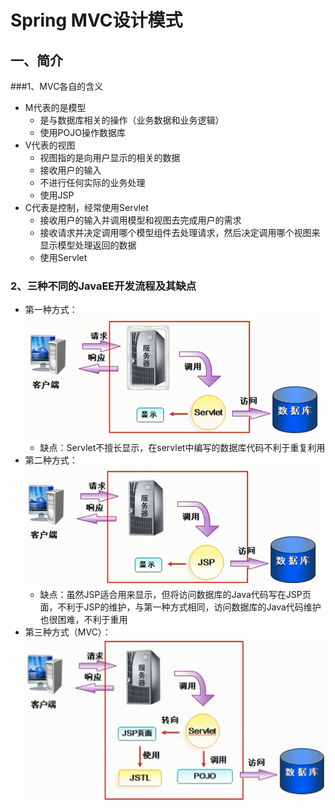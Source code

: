 # Spring MVC设计模式

## 一、简介

###1、MVC各自的含义 
- M代表的是模型
  - 是与数据库相关的操作（业务数据和业务逻辑）
  - 使用POJO操作数据库
- V代表的视图
  - 视图指的是向用户显示的相关的数据
  - 接收用户的输入
  - 不进行任何实际的业务处理
  - 使用JSP
- C代表是控制，经常使用Servlet
  - 接收用户的输入并调用模型和视图去完成用户的需求
  - 接收请求并决定调用哪个模型组件去处理请求，然后决定调用哪个视图来显示模型处理返回的数据
  - 使用Servlet

### 2、三种不同的JavaEE开发流程及其缺点
- 第一种方式： 
![javaee-method1](./images/mvc/javaee_develop1.png)
  - 缺点：Servlet不擅长显示，在servlet中编写的数据库代码不利于重复利用
- 第二种方式：
![javaee-method2](./images/mvc/javaee_develop2.png)
  - 缺点：虽然JSP适合用来显示，但将访问数据库的Java代码写在JSP页面，不利于JSP的维护，与第一种方式相同，访问数据库的Java代码维护也很困难，不利于重用
- 第三种方式（MVC）：
![javaee-mvc](./images/mvc/javaee_develop3.png)
